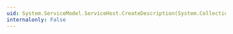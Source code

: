 ```yaml
---
uid: System.ServiceModel.ServiceHost.CreateDescription(System.Collections.Generic.IDictionary{System.String,System.ServiceModel.Description.ContractDescription}@)
internalonly: False
---
```

